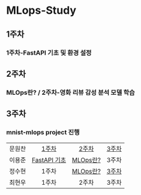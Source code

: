 # MLops-Study

## 1주차

### 1주차-FastAPI 기초 및 환경 설정

## 2주차

### MLOps란? / 2주차-영화 리뷰 감성 분석 모델 학습

## 3주차

### mnist-mlops project 진행

|        |                                                                                                                    |                                                                                                                          |       |
| :----: | :----------------------------------------------------------------------------------------------------------------: | :----------------------------------------------------------------------------------------------------------------------: | :---: |
| 문원찬 |     [1주차](https://github.com/elwhyjay/MLops-Study/blob/main/1st-week/%EB%AC%B8%EC%9B%90%EC%B0%AC/readme.md)      |        [2주차](https://github.com/elwhyjay/MLops-Study/blob/main/2nd-week/%EB%AC%B8%EC%9B%90%EC%B0%AC/readme.md)         | [3주차](https://github.com/elwhyjay/MLops-Study/blob/main/3nd-week/%EB%AC%B8%EC%9B%90%EC%B0%AC/3%EC%A3%BC%EC%B0%A8%20MLOps%20%ED%94%8C%EC%A0%9D%201.md) |
| 이용준 | [FastAPI 기초](https://github.com/elwhyjay/MLops-Study/blob/main/1st-week/%EC%9D%B4%EC%9A%A9%EC%A4%80/1st-week.md) | [MLOps란?](https://github.com/elwhyjay/MLops-Study/blob/main/2nd-week/%EC%9D%B4%EC%9A%A9%EC%A4%80/intro%20to%20MLops.md) | 3주차 |
| 정수현 |                                                       1주차                                                        |      [MLOps란?](https://github.com/elwhyjay/MLops-Study/blob/main/2nd-week/%EC%A0%95%EC%88%98%ED%98%84/2nd-week.md)      | [3주차](https://github.com/elwhyjay/MLops-Study/blob/main/3nd-week/%EC%A0%95%EC%88%98%ED%98%84/3%EC%A3%BC%EC%B0%A8%20mnist-mlops%20%ED%94%84%EB%A1%9C%EC%A0%9D%ED%8A%B8.md) |
| 최현우 |                                                       1주차                                                        |                                                          2주차                                                           | 3주차 |
